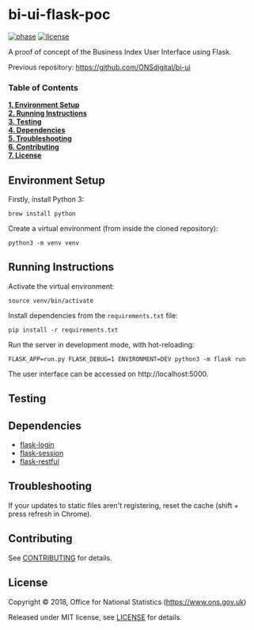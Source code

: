 # bi-ui-flask-poc

[![phase](https://img.shields.io/badge/phase-BETA-orange.svg)](https://img.shields.io/badge/phase-BETA-orange.svg) [![license](https://img.shields.io/github/license/mashape/apistatus.svg)](./LICENSE)

A proof of concept of the Business Index User Interface using Flask.

Previous repository: https://github.com/ONSdigital/bi-ui

### Table of Contents
**[1. Environment Setup](#environment-setup)**<br>
**[2. Running Instructions](#running-instructions)**<br>
**[3. Testing](#testing)**<br>
**[4. Dependencies](#dependencies)**<br>
**[5. Troubleshooting](#troubleshooting)**<br>
**[6. Contributing](#contributing)**<br>
**[7. License](#license)**<br>

## Environment Setup

Firstly, install Python 3:

```shell
brew install python
```

Create a virtual environment (from inside the cloned repository):

```shell
python3 -m venv venv
```

## Running Instructions

Activate the virtual environment:

```shell
source venv/bin/activate
```

Install dependencies from the `requirements.txt` file:

```shell
pip install -r requirements.txt
```

Run the server in development mode, with hot-reloading:

```shell
FLASK_APP=run.py FLASK_DEBUG=1 ENVIRONMENT=DEV python3 -m flask run
```

The user interface can be accessed on http://localhost:5000.

## Testing

## Dependencies

* [flask-login](http://flask-login.readthedocs.io/en/latest/)
* [flask-session](http://flask-session.readthedocs.io/en/latest/)
* [flask-restful](http://flask-restful.readthedocs.io/en/latest/)

## Troubleshooting

If your updates to static files aren't registering, reset the cache (shift + press refresh in Chrome).

## Contributing

See [CONTRIBUTING](./CONTRIBUTING.md) for details.

## License

Copyright ©‎ 2018, Office for National Statistics (https://www.ons.gov.uk)

Released under MIT license, see [LICENSE](./LICENSE) for details.